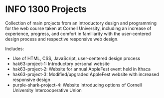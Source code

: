 # INFO 1300 Projects
Collection of main projects from an introductory design and programming for the web course taken at Cornell University, including an increase of experience, progress, and comfort in familiarity with the user-centered design process and respective responsive web design. 

Includes: 
- Use of HTML, CSS, JavaScript, user-centered design process
- hak63-project-1: Introductory personal website 
- hak63-project-2: Website for annual AppleFest event held in Ithaca
- hak63-project-3: Modified/upgraded AppleFest website with increased responsive design
- purple-shark-project-4: Website introducing options of Cornell University Intercooperative Union
